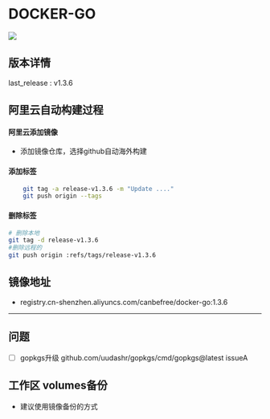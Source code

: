 ﻿# DOCKER-GO

![](https://img.shields.io/static/v1?label=vscode&message=go&color=yellow)

## 版本详情

last_release : v1.3.6
## 阿里云自动构建过程

#### 阿里云添加镜像

- 添加镜像仓库，选择github自动海外构建

#### 添加标签

```bash
    git tag -a release-v1.3.6 -m "Update ...."
    git push origin --tags
```

#### 删除标签

```bash
# 删除本地
git tag -d release-v1.3.6
#删除远程的
git push origin :refs/tags/release-v1.3.6
```

## 镜像地址

- registry.cn-shenzhen.aliyuncs.com/canbefree/docker-go:1.3.6

---

## 问题

- [ ] gopkgs升级 github.com/uudashr/gopkgs/cmd/gopkgs@latest issueA



## 工作区 volumes备份
- 建议使用镜像备份的方式